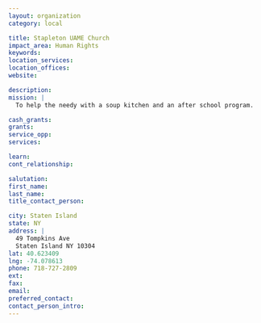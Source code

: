 ```yaml
---
layout: organization
category: local

title: Stapleton UAME Church
impact_area: Human Rights
keywords: 
location_services: 
location_offices: 
website:  

description: 
mission: |
  To help the needy with a soup kitchen and an after school program.

cash_grants: 
grants: 
service_opp: 
services: 

learn: 
cont_relationship: 

salutation: 
first_name: 
last_name: 
title_contact_person: 

city: Staten Island
state: NY
address: |
  49 Tompkins Ave     
  Staten Island NY 10304
lat: 40.623409
lng: -74.078613
phone: 718-727-2809
ext: 
fax: 
email: 
preferred_contact: 
contact_person_intro: 
---
```

